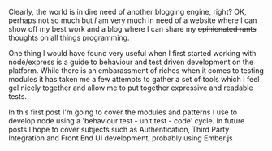 Clearly, the world is in dire need of another blogging engine, right? OK, perhaps not so much but *I* am very much in need of a website where I can show off my best work and a blog where I can share my ~~opinionated rants~~ thoughts on all things programming.

One thing I would have found very useful when I first started working with node/express is a guide to behaviour and test driven development on the platform. While there is an embarassment of riches when it comes to testing modules it has taken me a few attempts to gather a set of tools which I feel gel nicely together and allow me to put together expressive and readable tests.

In this first post I'm going to cover the modules and patterns I use to develop node using a 'behaviour test - unit test - code' cycle. In future posts I hope to cover subjects such as Authentication, Third Party Integration and Front End UI development, probably using Ember.js